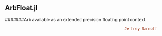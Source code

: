 ## ArbFloat.jl
#######Arb available as an extended precision floating point context.
```ruby
                                                       Jeffrey Sarnoff © 2016-Mar-26 at New York
```

